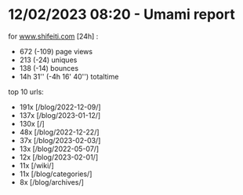 # 12/02/2023 08:20 - Umami report
for www.shifeiti.com [24h] :

 - 672 (-109) page views
 - 213 (-24) uniques
 - 138 (-14) bounces
 - 14h 31'' (-4h 16' 40'') totaltime


top 10 urls:
 - 191x [/blog/2022-12-09/]
 - 137x [/blog/2023-01-12/]
 - 130x [/]
 - 48x [/blog/2022-12-22/]
 - 37x [/blog/2023-02-03/]
 - 13x [/blog/2022-05-07/]
 - 12x [/blog/2023-02-01/]
 - 11x [/wiki/]
 - 11x [/blog/categories/]
 - 8x [/blog/archives/]


